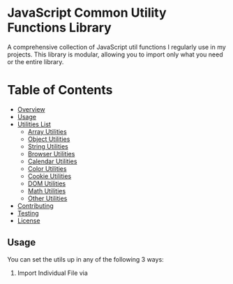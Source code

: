 # JavaScript Common Utility Functions Library

A comprehensive collection of JavaScript util functions I regularly use in my projects. 
This library is modular, allowing you to import only what you need or the entire library.


# Table of Contents

- [Overview](#overview)
- [Usage](#usage)
- [Utilities List](#utilities-list)
  - [Array Utilities](#array-utilities)
  - [Object Utilities](#object-utilities)
  - [String Utilities](#string-utilities)
  - [Browser Utilities](#browser-utilities)
  - [Calendar Utilities](#calendar-utilities)
  - [Color Utilities](#color-utilities)
  - [Cookie Utilities](#cookie-utilities)
  - [DOM Utilities](#dom-utilities)
  - [Math Utilities](#math-utilities)
  - [Other Utilities](#other-utilities)
- [Contributing](#contributing)
- [Testing](#testing)
- [License](#license)

## Usage

You can set the utils up in any of the following 3 ways:


1. Import Individual File via <script> Tag or ES Module Import

**Script Tag:**
```html
<script src="path/to/array.js"></script>
<script src="path/to/object.js"></script>
```

**JavaScript (ES Module):**
```javascript
import { someArrayFunction } from './path/to/array.js';
import { someObjectFunction } from './path/to/object.js';
```

2. Import Single Minified File via <script> Tag

You can also include the entire set of utilities in a single minified file using the following <script> tag. All utility functions will be available globally in your project. You can find this file in the dist/ folder of this repo.

**Script Tag:**
```html
<script src="path/to/utils.min.js"></script>
```

3. Install via NPM
You can install the utilities as an npm package for easy integration into Node.js or browser-based JavaScript projects.

```bash
npm install @jozbiz-jp/common-js-utils
```

Then import the necessary functions into your project:
```javascript
const { someArrayFunction, someObjectFunction } = require('@jozbiz-jp/common-js-utils');
```

In case of ES Module:
```javascript
import { someArrayFunction, someObjectFunction } from '@jozbiz-jp/common-js-utils';
```

For example:
```javascript
import { getOrdinalSuffix } from "@jozbiz-jp/common-js-utils";
getOrdinalSuffix(21) // 21st
```

## Utilities List

### Array Utilities

- uniqueArray(arr)
    Description: Removes duplicate elements from an array.
    Usage:
    ``` javascript
    const arr = [1, 2, 2, 3];
    const unique = uniqueArray(arr); // [1, 2, 3]
    ```

- flattenArray(arr)
    Description: Flattens a multi-dimensional array into a single-dimensional array.
    Usage:
    ```javascript
    const nested = [1, [2, 3], [[4]]];
    const flat = flattenArray(nested); // [1, 2, 3, 4]
    ```

- arrayChunk(arr, size)
    Description: Splits an array into chunks of a specified size.
    Usage:
    ```javascript
    const arr = [1, 2, 3, 4, 5];
    const chunked = arrayChunk(arr, 2); // [[1, 2], [3, 4], [5]]
    ```

- arrayIntersection(arr1, arr2)
    Description: Returns the intersection of two arrays.
    Usage:
    ```javascript
    const arr1 = [1, 2, 3];
    const arr2 = [2, 3, 4];
    const intersection = arrayIntersection(arr1, arr2); // [2, 3]
    ```

- groupBy(array, key)
    Description: Groups an array of objects by a specified key.
    Usage:
    ```javascript
    const arr = [{ age: 20 }, { age: 30 }];
    const grouped = groupBy(arr, 'age');  // { 20: [{ age: 20 }], 30: [{ age: 30 }] }
    ```

- getRandomItemFromArray(arr)
    Description: Returns a random item from an array.
    Usage:
    ```javascript
    const arr = [1, 2, 3];
    const randomItem = getRandomItemFromArray(arr); // e.g., 2
    ```

- shuffleArray(arr)
    Description: Shuffles an array randomly.
    Usage:
    ```javascript
    const arr = [1, 2, 3];
    const shuffled = shuffleArray(arr); // e.g., [3, 1, 2]
    ```

- difference(arr1, arr2)
    Description: Returns the elements in the first array that are not present in the second array.
    Usage:
    ```javascript
    const arr1 = [1, 2, 3];
    const arr2 = [2, 3];
    const diff = difference(arr1, arr2); // [1]
    ```

- sum(arr)
    Description: Returns the sum of an array of numbers.
    Usage:
    ```javascript
    const arr = [1, 2, 3];
    const total = sum(arr); // 6
    ```

- average(arr)
    Description: Returns the average of an array of numbers.
    Usage:
    ```javascript
    const arr = [1, 2, 3];
    const avg = average(arr); // 2
    ```

- arrayToCSV(arr)
    Description: Converts a two-dimensional array into a CSV string.
    Usage:
    ```javascript
    const arr = [['a', 'b'], ['c', 'd']];
    arrayToCSV(arr) // "a","b"\n"c","d"'
    ```

- csvToArray(csvString)
    Description: Parses a CSV string into a two-dimensional array.
    Usage:
    ```javascript
    const csvString = '"a","b"\n"c","d"';
    csvToArray(csvString) // [['a', 'b'], ['c', 'd']];
    ```

- mergeArrays(arr1, arr2)
    Description: Merges two arrays, removing duplicates.
    Usage:
    ```javascript
    const arr1 = [1, 2, 3];
    const arr2 = [2, 3, 4];
    mergeArrays(arr1, arr2)  // [1, 2, 3, 4];
    ```

- removeNulls(arr)
    Description: Removes all null values from an array.
    Usage:
    ```javascript
    const arr = [1, null, 2, null, 3];
    removeNulls(arr) // [1, 2, 3];
    ```

- objectToArray(obj)
    Description: Converts an object into an array of key-value pairs.
    Usage:
    ```javascript
    const obj = { a: 1, b: 2 };
    objectToArray(obj) // [['a', 1], ['b', 2]];
    ```

- findIndexBy(arr, fn)
    Description: Finds the index of an element in an array based on a predicate function.
    Usage:
    ```javascript
    const arr = [1, 2, 3, 4];
    findIndexBy(arr, x => x === 3) // 2;
    findIndexBy(arr, x => x === 5) // -1;
    ```

- filterByType(arr, type)
    Description: Filters an array by a specific data type.
    Usage:
    ```javascript
    const arr = [1, 'two', 3, true];
    filterByType(arr, 'number') // [1, 3];
    filterByType(arr, 'string') // ['two'];
    ```

### String Utilities

- capitalize(str)
    Description: Capitalizes the first letter of a string.
    Usage:
    ```javascript
    const result = capitalize('hello'); // 'Hello'
    ```

- truncateString(str, num)
    Description: Truncates a string to a specified length, adding an ellipsis if necessary.
    Usage:
    ```javascript
    const result = truncateString('Hello world', 5); // 'Hello...'
    ```

- escapeHTML(str)
    Description: Escapes HTML special characters in a string.
    Usage:
    ```javascript
    const escaped = escapeHTML('<div>Hello</div>'); // '&lt;div&gt;Hello&lt;/div&gt;'
    ```

- unescapeHTML(str)
    Description: Unescapes HTML special characters in a string.
    Usage:
    ```javascript
    const unescaped = unescapeHTML('&lt;div&gt;Hello&lt;/div&gt;'); // '<div>Hello</div>'
    ```

- copyToClipboard(text)
    Description: Copies a string to the clipboard.
    Usage:
    ```javascript
    copyToClipboard('Hello world'); // Copies 'Hello world' to the clipboard
    ```

- isEmailValid(email)
    Description: Validates an email address format.
    Usage:
    ```javascript
    const valid = isEmailValid('test@example.com'); // true
    ```

- randomString(length)
    Description: Generates a random alphanumeric string of a specified length.
    Usage:
    ```javascript
    const randomStr = randomString(8); // e.g., 'A1b2C3d4'
    ```

- isPalindrome(str)
    Description: Checks if a given string is a palindrome.
    Usage:
    ```javascript
    const result = isPalindrome('madam'); // true
    ```

- isValidJSON(str)
    Description: Checks if a string is valid JSON.
    Usage:
    ```javascript
    const valid = isValidJSON('{"name": "John"}'); // true
    ```

- getOrdinalSuffix(n)
    Description: Returns the ordinal suffix of a given number (e.g., 1st, 2nd, 3rd).
    Usage:
    ```javascript
    const suffix = getOrdinalSuffix(1); // '1st'
    const suffix2 = getOrdinalSuffix(22); // '22nd'
    ```

- generateSlug(str)
    Description: Converts a string into a URL-friendly slug.
    Usage:
    ```javascript
    const slug = generateSlug('Hello World!'); // 'hello-world'
    ```

- currencyFormatter(amount, currency = 'USD', locale = 'en-US')
    Description: Formats a number as a currency string.
    Usage:
    ```javascript
    const formatted = currencyFormatter(1234.56); // '$1,234.56'
    const formatted2 = currencyFormatter(1234.56, 'EUR', 'de-DE'); // '1.234,56 €'
    ```

- toBoolean(val)
    Description: Converts various values to a boolean (e.g., "true", "1", etc. to true).
    Usage:
    ```javascript
    const bool = toBoolean('true'); // true
    const bool2 = toBoolean('0'); // false
    ```

- toKebabCase(str)
    Description: Converts a string to kebab-case.
    Usage:
    ```javascript
    const kebab = toKebabCase('Hello World'); // 'hello-world'
    ```

- toSnakeCase(str)
    Description: Converts a string to snake_case.
    Usage:
    ```javascript
    const snake = toSnakeCase('Hello World'); // 'hello_world'
    ```

- toCamelCase(str)
    Description: Converts a string to camelCase.
    Usage:
    ```javascript
    const camel = toCamelCase('hello world'); // 'helloWorld'
    ```

- capitalizeWords(str)
    Description: Capitalizes the first letter of each word in a string.
    Usage:
    ```javascript
    const capitalized = capitalizeWords('hello world'); // 'Hello World'
    ```

- stripHTML(html)
    Description: Removes HTML tags from a string.
    Usage:
    ```javascript
    const stripped = stripHTML('<div>Hello</div>'); // 'Hello'
    ```

- truncateMiddle(str, maxLength)
    Description: Truncates a string in the middle, keeping the start and end intact.
    Usage:
    ```javascript
    const truncated = truncateMiddle('Hello World', 5); // 'He...ld'
    ```

- isBase64(str)
    Description: Checks if a string is a valid Base64 encoded string.
    Usage:
    ```javascript
    const isValidBase64 = isBase64('SGVsbG8gd29ybGQ='); // true
    ```

- encodeBase64(str)
    Description: Encodes a string into Base64 format.
    Usage:
    ```javascript
    const encoded = encodeBase64('Hello world'); // 'SGVsbG8gd29ybGQ='
    ```

- decodeBase64(str)
    Description: Decodes a Base64 encoded string.
    Usage:
    ```javascript
    const decoded = decodeBase64('SGVsbG8gd29ybGQ='); // 'Hello world'
    ```

- pluralize(word, count)
    Description: Returns the plural form of a word based on a given count.
    Usage:
    ```javascript
    const plural = pluralize('apple', 2); // 'apples'
    const singular = pluralize('apple', 1); // 'apple'
    ```

- stripWhitespace(str)
    Description: Removes all whitespace from a string.
    Usage:
    ```javascript
    const stripped = stripWhitespace('  Hello   World  '); // 'HelloWorld'
    ```

- capitalizeFirstLetter(str)
    Description: Capitalizes the first letter of a string.
    Usage:
    ```javascript
    const capitalized = capitalizeFirstLetter('hello'); // 'Hello'
    ```

- isEvenLength(str)
    Description: Checks if the length of a string is even.
    Usage:
    ```javascript
    const isEven = isEvenLength('test'); // true
    const isOdd = isEvenLength('hello'); // false
    ```

- isOddLength(str)
    Description: Checks if the length of a string is odd.
    Usage:
    ```javascript
    const isOdd = isOddLength('test'); // false
    const isOdd2 = isOddLength('hello'); // true
    ```

- reverseString(str)
    Description: Reverses the characters in a string.
    Usage:
    ```javascript
    const reversed = reverseString('hello'); // 'olleh'
    ```


### Object Utilities

- isObject(value)
    Description: Checks if a value is an object.
    Usage:
    ```javascript
    const result = isObject({}); // true
    const result2 = isObject(null); // false
    ```

- deepClone(obj)
    Description: Creates a deep copy of an object or array to prevent unintended mutations.
    Usage:
    ```javascript
    const obj = { a: 1, b: { c: 2 } };
    const cloned = deepClone(obj); // { a: 1, b: { c: 2 } }
    ```

- isEmptyObject(obj)
    Description: Checks if an object is empty.
    Usage:
    ```javascript
    const obj = {};
    const isEmpty = isEmptyObject(obj); // true
    ```

- mergeObjects(...objects)
    Description: Deep merges two or more objects into one.
    Usage:
    ```javascript
    const obj1 = { a: 1 };
    const obj2 = { b: 2 };
    const merged = mergeObjects(obj1, obj2); // { a: 1, b: 2 }
    ```

- isEqual(value1, value2)
    Description: Checks if two values are deeply equal.
    Usage:
    ```javascript
    const obj1 = { a: 1 };
    const obj2 = { a: 1 };
    const equal = isEqual(obj1, obj2); // true
    ```

- deepFreeze(obj)
    Description: Recursively freezes an object, making it immutable.
    Usage:
    ```javascript
    const obj = { a: 1, b: { c: 2 } };
    deepFreeze(obj); // Object is now immutable
    ```

- objectToQueryString(obj)
    Description: Converts an object to a query string.
    Usage:
    ```javascript
    const obj = { name: 'John Doe', age: 30 };
    objectToQueryString(obj) // name=John%20Doe&age=30
    ```

- queryStringToObject(queryString)
    Description: Converts a query string to an object.
    Usage:
    ```javascript
    const queryString = '?name=John%20Doe&age=30';
    queryStringToObject(queryString) // { name: 'John Doe', age: '30' }
    ```

- getNestedValue(obj, path, defaultValue)
    Description: Retrieves the value of a nested property in an object safely.
    Usage:
    ```javascript
    const obj = { a: { b: 1 } };
    const value = getNestedValue(obj, 'a.b', 0); // 1
    ```

- arrayToObject(arr)
    Description: Converts an array of key-value pairs into an object.
    Usage:
    ```javascript
    const arr = [['a', 1], ['b', 2]];
    arrayToObject(arr) // { a: 1, b: 2 };
    ```

- invertObject(obj)
    Description: Inverts the keys and values of an object.
    Usage:
    ```javascript
    const obj = { a: 1, b: 2 };
    const inverted = invertObject(obj); // { 1: 'a', 2: 'b' }
    ```

- groupByKey(arr, key)
    Description: Groups an array of objects by a specific key.
    Usage:
    ```javascript
    const arr = [{ group: 'A', val: 1 }, { group: 'B', val: 2 }, { group: 'A', val: 3 }];
    groupByKey(arr, 'group')
    // {
    //    A: [{ group: 'A', val: 1 }, { group: 'A', val: 3 }], B: [{ group: 'B', val: 2 }]
    // }
    ```

- differenceBy(arr1, arr2, fn)
    Description: Returns the difference between two arrays based on a provided function.
    Usage:
    ```javascript
    const arr1 = [2.1, 1.2];
    const arr2 = [2.3, 3.4];
    const result = differenceBy(arr1, arr2, Math.floor); // [1.2]
    ```

- flattenObject(obj)
    Description: Flattens a nested object into a single level with dot-separated keys.
    Usage:
    ```javascript
    const obj = { a: { b: 1 } };
    const flat = flattenObject(obj); // { 'a.b': 1 }
    ```

- unflattenObject(obj)
    Description: Unflattens a dot-separated object back into a nested object.
    Usage:
    ```javascript
    const flat = { 'a.b': 1 };
    const nested = unflattenObject(flat); // { a: { b: 1 } }
    ```

- hasKey(obj, key)
    Description: Checks if an object has a specific key.
    Usage:
    ```javascript
    const obj = { a: 1 };
    hasKey(obj, 'a') // true
    ```

- mapObject(obj, fn)
    Description: Applies a function to each key-value pair in an object.
    Usage:
    ```javascript
    const obj = { a: 1, b: 2 };
    mapObject(obj, val => val * 2) // { a: 2, b: 4 }
    ```

- filterObject(obj, fn)
    Description: Filters an object by its keys or values using a predicate function.
    Usage:
    ```javascript
    const obj = { a: 1, b: 2, c: 3 };
    filterObject(obj, val => val > 1) // { b: 2, c: 3 });
    ```

###  Browser Utilities
- detectLanguage()
    Description: Detects the user's browser language.
    Usage:
    ```javascript
    const language = detectLanguage(); // 'en-US'
    ```

- isMobileDevice()
    Description: Detects if the user is on a mobile device.
    Usage:
    ```javascript
    const isMobile = isMobileDevice(); // true or false
    ```

- isTouchDevice()
    Description: Checks if the device supports touch events.
    Usage:
    ```javascript
    const isTouch = isTouchDevice(); // true or false
    ```

- isBrowser()
    Description: Checks if the code is running in a browser environment.
    Usage:
    ```javascript
    const isInBrowser = isBrowser(); // true or false
    ```

- isNode()
    Description: Checks if the code is running in a Node.js environment.
    Usage:
    ```javascript
    const isInNode = isNode(); // true or false
    ```

- getURLParams()
    Description: Retrieves all query parameters from the current URL as an object.
    Usage:
    ```javascript
    const params = getURLParams(); // { name: 'John', age: '30' }
    ```

- getQueryParam(name)
    Description: Retrieves the value of a URL query parameter by its name.
    Usage:
    ```javascript
    const param = getQueryParam('name'); // 'John'
    ```

###  Calendar Utilities
- isValidDate(dateString)
    Description: Checks if a date string is valid.
    Usage:
    ```javascript
    const valid = isValidDate('2024-02-29'); // true
    const invalid = isValidDate('2024-02-30'); // false
    ```

- secondsToTime(seconds)
    Description: Converts seconds into a time string (HH:MM).
    Usage:
    ```javascript
    const time = secondsToTime(3661); // '01:01:01'
    ```

- timeToSeconds(timeString)
    Description: Converts a time string (HH:MM) into seconds.
    Usage:
    ```javascript
    const seconds = timeToSeconds('01:01:01'); // 3661
    ```

- getDaysBetweenDates(date1, date2)
    Description: Calculates the number of days between two dates.
    Usage:
    ```javascript
    const days = getDaysBetweenDates(new Date('2023-01-01'), new Date('2023-01-10')); // 9
    ```

- isLeapYear(year)
    Description: Checks if a given year is a leap year.
    Usage:
    ```javascript
    const result = isLeapYear(2024); // true
    ```

- getCurrentTimestamp()
    Description: Returns the current timestamp in milliseconds.
    Usage:
    ```javascript
    const timestamp = getCurrentTimestamp(); // e.g., 1609459200000
    ```


###  Color Utilities
- isHexColor(hex)
    Description: Checks if a string is a valid hex color.
    Usage:
    ```javascript
    const validHex = isHexColor('#ff5733'); // true
    const invalidHex = isHexColor('ff5733'); // false
    ```

- randomColor()
    Description: Generates a random hex color code.
    Usage:
    ```javascript
    const color = randomColor(); // e.g., '#a1b2c3'
    ```

- hexToRGB(hex)
    Description: Converts a hex color code to an RGB string.
    Usage:
    ```javascript
    const rgb = hexToRGB('#ff5733'); // 'rgb(255, 87, 51)'
    ```

- rgbToHex(r, g, b)
    Description: Converts an RGB value to a hex color code.
    Usage:
    ```javascript
    const hex = rgbToHex(255, 87, 51); // '#FF5733'
    ```

- hexToHSL(hex)
    Description: Converts a hex color code to HSL format.
    Usage:
    ```javascript
    const hsl = hexToHSL('#ff5733'); // [9, 100, 60]
    ```

- hexToHSB(hex)
    Description: Converts a hex color to HSB (Hue, Saturation, Brightness).
    Usage:
    ```javascript
    const hsb = hexToHSB('#ff5733'); // [9, 80, 100]
    ```

- getContrastYIQ(hex)
    Description: Determines if a color is closer to white or black for contrast.
    Usage:
    ```javascript
    const contrast = getContrastYIQ('#ff5733'); // 'black'
    ```

###  Cookie Utilities
- parseCookies()
    Description: Parses document cookies into an object.
    Usage:
    ```javascript
    // Assuming document.cookie = "username=JohnDoe; sessionId=12345";
    const cookies = parseCookies(); 
    // { username: 'JohnDoe', sessionId: '12345' }
    ```

- setCookie(name, value, options = {})
    Description: Sets a cookie with a specific name, value, and options (such as expires, path, etc.).
    Usage:
    ```javascript
    // Set a cookie with a name, value, and options
    setCookie('username', 'JohnDoe', { expires: 'Fri, 31 Dec 9999 23:59:59 GMT', path: '/' });
    ```

- deleteCookie(name)
    Description: Deletes a cookie by setting its expiration date to the past.
    Usage:
    ```javascript
    // Delete a cookie by its name
    deleteCookie('username');
    // Cookie 'username' is now deleted
    ```

###  DOM Utilities
- scrollToTop()
    Description: Smoothly scrolls the window to the top of the page.
    Usage:
    ```javascript
    // Scrolls to the top of the page smoothly
    scrollToTop();
    ```

- scrollToElement(element)
    Description: Smoothly scrolls the window to a specific element.
    Usage:
    ```javascript
    const element = document.querySelector('#section');
    // Scrolls to the specific element smoothly
    scrollToElement(element);
    ```

- hasClass(element, className)
    Description: Checks if an element has a specific CSS class.
    Usage:
    ```javascript
    const element = document.querySelector('.my-element');
    const hasMyClass = hasClass(element, 'active'); // true or false
    ```

- addClass(element, className)
    Description: Adds a CSS class to an element.
    Usage:
    ```javascript
    const element = document.querySelector('.my-element');
    // Adds the class 'active' to the element
    addClass(element, 'active');
    ```

- removeClass(element, className)
    Description: Removes a CSS class from an element.
    Usage:
    ```javascript
    const element = document.querySelector('.my-element');
    // Removes the class 'active' from the element
    removeClass(element, 'active');
    ```

- toggleClass(element, className)
    Description: Toggles a class on a DOM element.
    Usage:
    ```javascript
    const element = document.querySelector('.my-element');
    // Toggles the class 'active' on the element
    toggleClass(element, 'active');
    ```

- getScrollPosition()
    Description: Returns the current scroll position of the window.
    Usage:
    ```javascript
    const scrollPos = getScrollPosition(); // { x: 0, y: 250 }
    ```

- setScrollPosition(x, y)
    Description: Sets the scroll position of the window to specific coordinates.
    Usage:
    ```javascript
    // Scrolls the window to x: 0, y: 300
    setScrollPosition(0, 300);
    ```

- isInViewport(element)
    Description: Checks if an element is in the viewport.
    Usage:
    ```javascript
    const element = document.querySelector('.my-element');
    const inViewport = isInViewport(element); // true or false
    ```

###  Math Utilities
- randomInt(min, max)
    Description: Generates a random integer between two values, inclusive.
    Usage:
    ```javascript
    const random = randomInt(1, 10); // e.g., 7
    ```

- getRandomFloat(min, max)
    Description: Returns a random float between two values.
    Usage:
    ```javascript
    const randomFloat = getRandomFloat(1.5, 5.5); // e.g., 3.47
    ```

- isPrime(num)
    Description: Checks if a number is prime.
    Usage:
    ```javascript
    const result = isPrime(7); // true
    const result2 = isPrime(4); // false
    ```

- factorial(n)
    Description: Calculates the factorial of a number.
    Usage:
    ```javascript
    const result = factorial(5); // 120
    ```

- clamp(num, min, max)
    Description: Clamps a number between a minimum and maximum value.
    Usage:
    ```javascript
    const clamped = clamp(10, 1, 5); // 5
    ```

- roundToDecimalPlace(num, decimalPlaces)
    Description: Rounds a number to a specified number of decimal places.
    Usage:
    ```javascript
    const rounded = roundToDecimalPlace(1.005, 2); // 1.01
    ```

- isEven(num)
    Description: Checks if a number is even.
    Usage:
    ```javascript
    const even = isEven(4); // true
    ```

- isOdd(num)
    Description: Checks if a number is odd.
    Usage:
    ```javascript
    const odd = isOdd(5); // true
    ```

###  Other Utilities
- debounce(func, wait)
    Description: Limits the rate at which a function is executed, particularly useful for events like scrolling or resizing.
    Usage:
    ```javascript
    const debouncedFunction = debounce(() => console.log('Executed'), 300);
    window.addEventListener('scroll', debouncedFunction); // Logs only after scrolling stops for 300ms
    ```

- throttle(func, limit)
    Description: Ensures that a function is called at most once in a specified period, useful for rate-limiting events.
    Usage:
    ```javascript
    const throttledFunction = throttle(() => console.log('Executed'), 1000);
    window.addEventListener('scroll', throttledFunction); // Executes function at most once every 1 second
    ```

- once(func)
    Description: Ensures a function can only be called once.
    Usage:
    ```javascript
    const callOnce = once(() => console.log('This will run only once'));
    callOnce(); // Logs 'This will run only once'
    callOnce(); // No output
    ```

- memoize(func)
    Description: Caches the results of a function to improve performance.
    Usage:
    ```javascript
    const slowFunction = (num) => {
        console.log('Calculating...');
        return num * 2;
    };
    const memoizedFunction = memoize(slowFunction);
    memoizedFunction(5); // Logs 'Calculating...' and returns 10
    memoizedFunction(5); // Returns 10 from cache without logging
    ```

- generateUUID()
    Description: Generates a random UUID (Universally Unique Identifier).
    Usage:
    ```javascript
    const uuid = generateUUID(); // e.g., 'b7e7c8d6-933d-4f0e-9b5d-0d6abec13dbf'
    ```

- downloadFile(filename, content, mimeType = 'text/plain')
    Description: Creates a download link for a given file and triggers the download.
    Usage:
    ```javascript
    const content = 'Hello, world!';
    downloadFile('hello.txt', content, 'text/plain'); // Triggers download of a file 'hello.txt' with the content 'Hello, world!'
    ```

- formatBytes(bytes, decimals = 2)
    Description: Formats a number of bytes as a human-readable string (e.g., KB, MB, GB).
    Usage:
    ```javascript
    const formatted = formatBytes(1024); // '1.00 KB'
    const formattedLarge = formatBytes(1048576); // '1.00 MB'
    ```


## Contributing

Contributions are welcome! Please see our [Contributing Guidelines](./CONTRIBUTING.md) for more information.

## Testing
Add tests for your changes in the tests directory using Jest, and confirm the test cases passing by:
```bash
npm test
```
Ensure that all tests pass before submitting your PR.

## License

This project is licensed under the MIT License - see the [LICENSE](./LICENSE) file for details.
